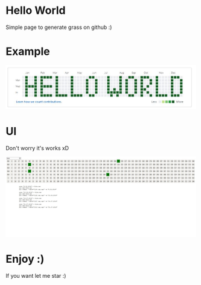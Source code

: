 # Hello World
Simple page to generate grass on github :)
# Example
![Example](img/grass.JPG)

# UI
Don't worry it's works xD

![Example](img/ui.JPG)
# Enjoy :)
If you want let me star :)
